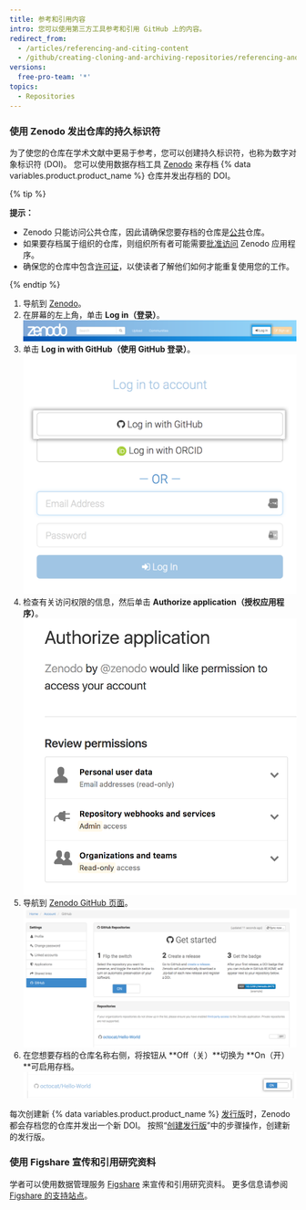 ```yaml
---
title: 参考和引用内容
intro: 您可以使用第三方工具参考和引用 GitHub 上的内容。
redirect_from:
  - /articles/referencing-and-citing-content
  - /github/creating-cloning-and-archiving-repositories/referencing-and-citing-content
versions:
  free-pro-team: '*'
topics:
  - Repositories
---
```


### 使用 Zenodo 发出仓库的持久标识符

为了使您的仓库在学术文献中更易于参考，您可以创建持久标识符，也称为数字对象标识符 (DOI)。 您可以使用数据存档工具 [Zenodo](https://zenodo.org/about) 来存档 {% data variables.product.product_name %} 仓库并发出存档的 DOI。

{% tip %}

**提示：**
- Zenodo 只能访问公共仓库，因此请确保您要存档的仓库是[公共](/articles/making-a-private-repository-public)仓库。
- 如果要存档属于组织的仓库，则组织所有者可能需要[批准访问](/articles/approving-oauth-apps-for-your-organization) Zenodo 应用程序。
- 确保您的仓库中包含[许可证](/articles/open-source-licensing)，以使读者了解他们如何才能重复使用您的工作。

{% endtip %}

1. 导航到 [Zenodo](http://zenodo.org/)。
2. 在屏幕的左上角，单击 **Log in（登录）**。 ![Zenodo 登录按钮](/assets/images/help/repository/zenodo_login.png)
3. 单击 **Log in with GitHub（使用 GitHub 登录）**。 ![使用 GitHub 登录 Zenodo](/assets/images/help/repository/zenodo_login_with_github.png)
4. 检查有关访问权限的信息，然后单击 **Authorize application（授权应用程序）**。 ![授权 Zenodo](/assets/images/help/repository/zenodo_authorize.png)
5. 导航到 [Zenodo GitHub 页面](https://zenodo.org/account/settings/github/)。 ![Zenodo GitHub 页面](/assets/images/help/repository/zenodo_github_page.png)
6. 在您想要存档的仓库名称右侧，将按钮从 **Off（关）**切换为 **On（开）**可启用存档。 ![启用 Zenodo 仓库存档](/assets/images/help/repository/zenodo_toggle_on.png)

每次创建新 {% data variables.product.product_name %} [发行版](/articles/about-releases/)时，Zenodo 都会存档您的仓库并发出一个新 DOI。 按照“[创建发行版](/articles/creating-releases/)”中的步骤操作，创建新的发行版。

### 使用 Figshare 宣传和引用研究资料

学者可以使用数据管理服务 [Figshare](http://figshare.com) 来宣传和引用研究资料。 更多信息请参阅 [Figshare 的支持站点](https://knowledge.figshare.com/articles/item/how-to-connect-figshare-with-your-github-account)。
